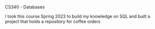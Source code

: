 CS340 - Databases

I took this course Spring 2023 to build my knowledge on SQL and built a project that holds a repository for coffee orders
